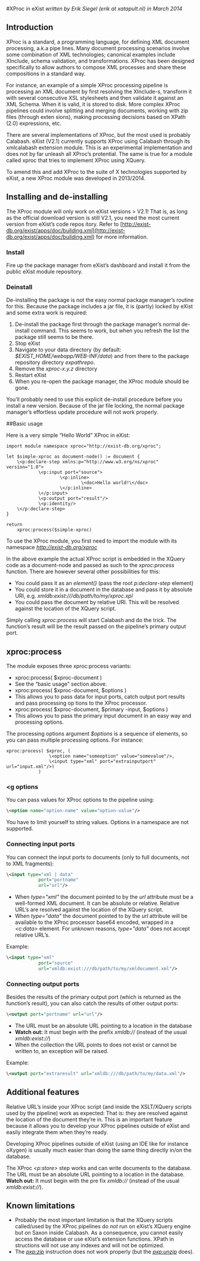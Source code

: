 #XProc in eXist
_written by Erik Siegel (erik at xatapult.nl) in March 2014_


## Introduction
 
XProc is a standard, a programming language, for defining XML document processing, a.k.a pipe lines. Many document processing scenarios involve some combination of XML technologies; canonical examples include XInclude, schema validation, and transformations. XProc has been designed specifically to allow authors to compose XML processes and share these compositions in a standard way.

For instance, an example of a simple XProc processing pipeline is processing an XML document by first resolving the XInclude-s, transform it with several consecutive XSL stylesheets and then validate it against an XML Schema. When it is valid, it is stored to disk. More complex XProc pipelines could involve splitting and merging documents, working with zip files (through exten sions), making processing decisions based on XPath (2.0) expressions, etc.

There are several implementations of XProc, but the most used is probably Calabash. eXist (V2.1) currently supports XProc using Calabash through its xmlcalabash extension module. This is an experimental implementation and does not by far unleash all XProc’s protential. The same is true for a module called xproc that tries to implement XProc using XQuery.

To amend this and add XProc to the suite of X technologies supported by eXist, a new XProc module was developed in 2013/2014.

## Installing and de-installing
The XProc module will only work on eXist versions > V2.1! That is, as long as the official download version is still V2.1, you need the most current version from eXist’s code repos itory. Refer to [http://exist-db.org/exist/apps/doc/building.xml](http://exist-db.org/exist/apps/doc/building.xml) for more information.


### Install

Fire up the package manager from eXist’s dashboard and install it from the public eXist module repository. 

### Deinstall
De-installing the package is not the easy normal package manager’s routine for this. Because the package includes a jar file, it is (partly) locked by eXist and some extra work is required:

1. De-install the package first through the package manager’s normal de-install command. This seems to work, but when you refresh the list the package still seems to be there.
1. Stop eXist 
1. Navigate to your data directory (by default: *$EXIST_HOME/webapp/WEB-INF/data*) and from there to the package repository directory *expathrepo*.
1. Remove the *xproc-x.y.z* directory
1. Restart eXist
1. When you re-open the package manager, the XProc module should be gone.

You’ll probably need to use this explicit de-install procedure before you install a new version. Because of the jar file locking, the normal package manager’s effortless update procedure will not work properly.

##Basic usage

Here is a very simple “Hello World” XProc in eXist: 

```xquery
import module namespace xproc="http://exist-db.org/xproc";

let $simple-xproc as document-node() := document {
    \<p:declare-step xmlns:p="http://www.w3.org/ns/xproc" version="1.0">
            \<p:input port="source">
                    \<p:inline>
                            \<doc>Hello world!\</doc>
                    \</p:inline>
            \</p:input>
            \<p:output port="result"/>
            \<p:identity/>
    \</p:declare-step>
}

return
    xproc:process($simple-xproc)
```

To use the XProc module, you first need to import the module with its namespace *http://exist-db.org/xproc*

In the above example the actual XProc script is embedded in the XQuery code as a document-node and passed as such to the *xproc:process* function. There are however several other possibilities for this:

 * You could pass it as an *element()* (pass the root *p:declare-step* element)
 * You could store it in a document in the database and pass it by absolute URI, e.g. *xmldb:exist:///db/path/to/my/xproc.xpl*
 * You could pass the document by relative URI. This will be resolved against the location of the XQuery script.

Simply calling *xproc:process* will start Calabash and do the trick. The function’s result will be the result passed on the pipeline’s primary output port.


## xproc:process
The module exposes three xproc:process variants:
* xproc:process( $xproc-document )
 * See the “basic usage” section above.
* xproc:process( $xproc-document, $options )
 * This allows you to pass data for input ports, catch output port results and pass processing op tions to the XProc processor.
* xproc:process( $xproc-document, $primary -input, $options )
 * This allows you to pass the primary input document in an easy way and processing options.
 
The processing options argument *$options* is a sequence of elements, so you can pass multiple processing options. For instance:

```xquery
xproc:process( $xproc, (
                \<option name="someoption" value="somevalue"/>, 
                \<input type="xml" port="extrainputport" url="input.xml"/>) 
            )
```
  
### <g options
You can pass values for XProc options to the pipeline using:



```xml
\<option name="option-name" value="option-value"/>
```

You have to limit yourself to string values. Options in a namespace are not supported.

### Connecting input ports

You can connect the input ports to documents (only to full documents, not to XML fragments):

```xml
\<input type="xml | data" 
            port="portname" 
            url="url"/>
```

* When *type="xml"* the document pointed to by the *url* attribute must be a well-formed XML document. It can be absolute or relative. Relative URL’s are resolved against the location of the XQuery script.
* When *type="data"* the document pointed to by the *url* attribute will be available to the XProc processor base64 encoded, wrapped in a *\<c:data>* element. For unknown reasons, *type="data"* does not accept relative URL’s.

Example:
```xml
\<input type="xml" 
            port="source" 
            url="xmldb:exist:///db/path/to/my/xmldocument.xml"/>
```

### Connecting output ports

Besides the results of the primary output port (which is returned as the function’s result), you can also catch the results of other output ports:

```xml
\<output port="portname" url="url"/>
```

* The URL must be an absolute URL pointing to a location in the database
* **Watch out:** It must begin with the prefix *xmldb://* (instead of the usual *xmldb:exist://*)
* When the collection the URL points to does not exist or cannot be written to, an exception will be raised. 

Example:

```xml
\<output port="extraresult" url="xmldb:///db/path/to/my/data.xml"/>
```




## Additional features
Relative URL’s inside your XProc script (and inside the XSLT/XQuery scripts used by the pipeline) work as expected: That is: they are resolved against the location of the document they’re in. This is an important feature because it allows you to develop your XProc pipelines outside of eXist and easily integrate them when they’re ready. 

Developing XProc pipelines outside of eXist (using an IDE like for instance oXygen) is usually much easier than doing the same thing directly in/on the database.

The XProc *\<p:store>* step works and can write documents to the database. The URL must be an absolute URL pointing to a location in the database. **Watch out:** It must begin with the pre fix *xmldb://* (instead of the usual *xmldb:exist://*).

## Known limitations
* Probably the most important limitation is that the XQuery scripts called/used by the XProc pipelines do *not* run on eXist’s XQuery engine but on Saxon inside Calabash. As a consequence, you cannot easily access the database or use eXist’s extension functions. XPath in structions will not use any indexes and will not be optimized. 
* The *<pxp:zip>* instruction does not work properly (but the *<pxp:unzip>* does).


